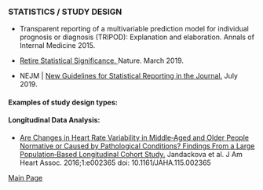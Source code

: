 ### STATISTICS / STUDY DESIGN
- Transparent reporting of a multivariable prediction model for individual prognosis or diagnosis (TRIPOD): Explanation and elaboration. Annals of Internal Medicine 2015. 
- <a href = "RetireStatisticalSignificance_Nature2019.pdf">Retire Statistical Significance. </a>Nature. March 2019.

- NEJM | <a href="https://www.nejm.org/doi/full/10.1056/NEJMe1906559">New Guidelines for Statistical Reporting in the Journal.</a> July 2019.


#### Examples of study design types:

#### Longitudinal Data Analysis:
- <a href="https://www.ahajournals.org/doi/pdf/10.1161/JAHA.115.002365">Are Changes in Heart Rate Variability in Middle‐Aged and Older People Normative or Caused by Pathological Conditions? Findings From a Large Population‐Based Longitudinal Cohort Study.</a> Jandackova et al. J Am Heart Assoc. 2016;1:e002365 doi: 10.1161/JAHA.115.002365

<a href = "https://tracielin.github.io/PICU_Resources/index"> Main Page </a>
